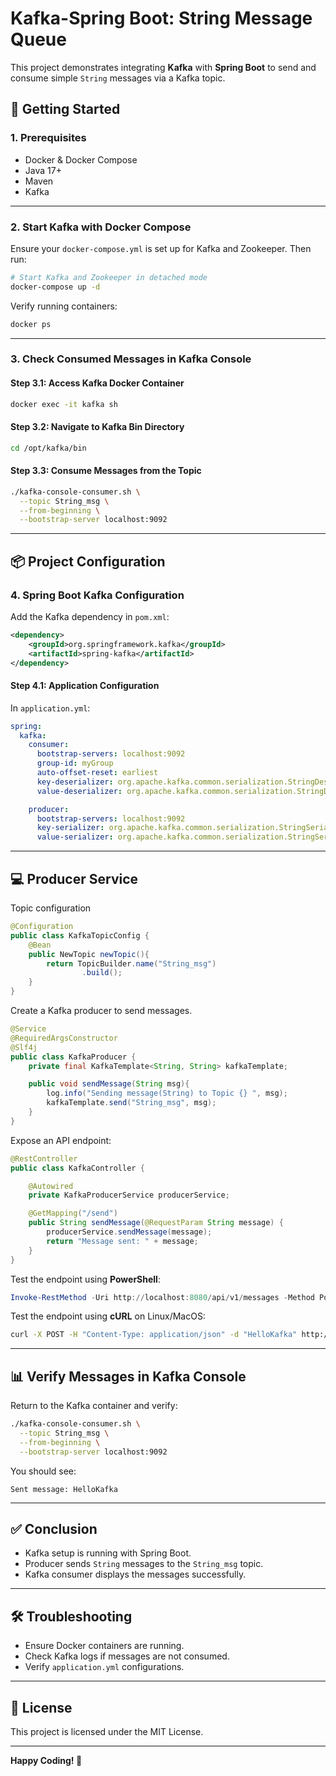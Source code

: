 # Kafka-Spring Boot: String Message Queue

This project demonstrates integrating **Kafka** with **Spring Boot** to send and consume simple `String` messages via a Kafka topic.

## 🚀 **Getting Started**

### **1. Prerequisites**
- Docker & Docker Compose
- Java 17+
- Maven
- Kafka

---

### **2. Start Kafka with Docker Compose**

Ensure your `docker-compose.yml` is set up for Kafka and Zookeeper. Then run:

```bash
# Start Kafka and Zookeeper in detached mode
docker-compose up -d
```

Verify running containers:
```bash
docker ps
```

---

### **3. Check Consumed Messages in Kafka Console**

#### **Step 3.1: Access Kafka Docker Container**
```bash
docker exec -it kafka sh
```

#### **Step 3.2: Navigate to Kafka Bin Directory**
```bash
cd /opt/kafka/bin
```

#### **Step 3.3: Consume Messages from the Topic**
```bash
./kafka-console-consumer.sh \
  --topic String_msg \
  --from-beginning \
  --bootstrap-server localhost:9092
```

---

## 📦 **Project Configuration**

### **4. Spring Boot Kafka Configuration**

Add the Kafka dependency in `pom.xml`:
```xml
<dependency>
    <groupId>org.springframework.kafka</groupId>
    <artifactId>spring-kafka</artifactId>
</dependency>
```

#### **Step 4.1: Application Configuration**
In `application.yml`:
```yaml
spring:
  kafka:
    consumer:
      bootstrap-servers: localhost:9092
      group-id: myGroup
      auto-offset-reset: earliest
      key-deserializer: org.apache.kafka.common.serialization.StringDeserializer
      value-deserializer: org.apache.kafka.common.serialization.StringDeserializer

    producer:
      bootstrap-servers: localhost:9092
      key-serializer: org.apache.kafka.common.serialization.StringSerializer
      value-serializer: org.apache.kafka.common.serialization.StringSerializer
```

---

## 💻 **Producer Service**

Topic configuration

```java
@Configuration
public class KafkaTopicConfig {
    @Bean
    public NewTopic newTopic(){
        return TopicBuilder.name("String_msg")
                .build();
    }
}

```

Create a Kafka producer to send messages.

```java
@Service
@RequiredArgsConstructor
@Slf4j
public class KafkaProducer {
    private final KafkaTemplate<String, String> kafkaTemplate;

    public void sendMessage(String msg){
        log.info("Sending message(String) to Topic {} ", msg);
        kafkaTemplate.send("String_msg", msg);
    }
}

```

Expose an API endpoint:

```java
@RestController
public class KafkaController {

    @Autowired
    private KafkaProducerService producerService;

    @GetMapping("/send")
    public String sendMessage(@RequestParam String message) {
        producerService.sendMessage(message);
        return "Message sent: " + message;
    }
}
```
Test the endpoint using **PowerShell**:
```powershell
Invoke-RestMethod -Uri http://localhost:8080/api/v1/messages -Method Post -Headers @{"Content-Type"="application/json"} -Body '"HelloKafka"'
```

Test the endpoint using **cURL** on Linux/MacOS:
```bash
curl -X POST -H "Content-Type: application/json" -d "HelloKafka" http://localhost:8080/api/v1/messages
```

       

---

## 📊 **Verify Messages in Kafka Console**

Return to the Kafka container and verify:
```bash
./kafka-console-consumer.sh \
  --topic String_msg \
  --from-beginning \
  --bootstrap-server localhost:9092
```

You should see:
```
Sent message: HelloKafka
```

---

## ✅ **Conclusion**
- Kafka setup is running with Spring Boot.
- Producer sends `String` messages to the `String_msg` topic.
- Kafka consumer displays the messages successfully.

---

## 🛠️ **Troubleshooting**
- Ensure Docker containers are running.
- Check Kafka logs if messages are not consumed.
- Verify `application.yml` configurations.

---

## 📄 **License**
This project is licensed under the MIT License.

---

**Happy Coding! 🚀**

